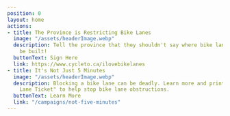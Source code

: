 ```yaml
---
position: 0
layout: home
actions:
- title: The Province is Restricting Bike Lanes
  image: "/assets/headerImage.webp"
  description: Tell the province that they shouldn't say where bike lanes can or cannot
    be built!
  buttonText: Sign Here
  link: https://www.cycleto.ca/ilovebikelanes
- title: It's Not Just 5 Minutes
  image: "/assets/headerImage.webp"
  description: Blocking a bike lane can be deadly. Learn more and print out our "Bike
    Lane Ticket" to help stop bike lane obstructions.
  buttonText: Learn More
  link: "/campaigns/not-five-minutes"
---
```


